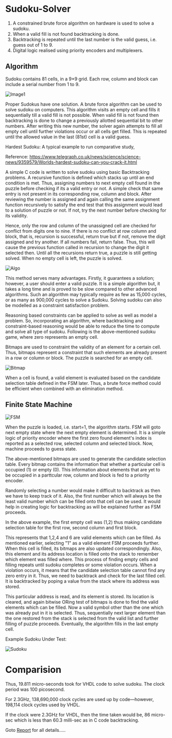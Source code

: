 <h1> Sudoku-Solver </h1>


1. A constrained brute force algorithm on hardware is used to solve a sudoku.
2. When a valid fill is not found backtracking is done.
3. Backtracking is repeated until the last number is the valid guess, i.e. guess out of 1 to 9.
4. Digital logic realised using priority encoders and multiplexers.


<h2>Algorithm</h2>


Sudoku contains 81 cells, in a 9×9 grid. Each row, column and block can
include a serial number from 1 to 9.
 
![Image1](sudoku.jpg)  

Proper Sudokus have one solution. A brute force algorithm can be used to
solve sudoku on computers. This algorithm visits an empty cell and
fills it sequentially till a valid fill is not possible. When valid fill is not found
then backtracking is done to change a previously allotted sequential bit to
other numbers. After writing this new number, the solver again attempts to fill
all empty cell until further violations occur or all cells get filled. This is
repeated until the allowed value in the last (81st) cell is a valid guess.  

Hardest Sudoku: A typical example to run comparative study,


Reference: https://www.telegraph.co.uk/news/science/science-news/9359579/Worlds-hardest-sudoku-can-you-crack-it.html

A simple C code is written to solve sudoku using basic Backtracking problems. A recursive
function is defined which stacks up until an end condition is met. Thus, assigning numbers
to next empty cell found in the puzzle before checking if its a valid entry or not. A simple check
that same entry is not present in its corresponding row, column and block. After reviewing
the number is assigned and again calling the same assignment function recursively to
satisfy the end test that this assignment would lead to a solution of puzzle or not. If not, try
the next number before checking for its validity.


Hence, only the row and column of the unassigned cell are checked for conflict from digits one to
nine. If there is no conflict at row column and block, that is, recursion is successful, return true
but if not, remove the digit assigned and try another. If all numbers fail, return false. Thus, this
will cause the previous function called in recursion to change the digit it selected then.
Until all the recursions return true, a puzzle is still getting solved. When no empty cell is left, the puzzle is solved.

![Algo](Image1.png)  

This method serves many advantages. Firstly, it guarantees a solution; however, a user
should enter a valid puzzle. It is a simple algorithm but, it takes a long time and is
proved to be slow compared to other advanced algorithms. Such an algorithm may
typically require as few as 15,000 cycles, or as many as 900,000 cycles to solve a Sudoku.
Solving sudoku can also be modelled as a constraint satisfaction problem. 


Reasoning based constraints can be applied to solve as well as model a problem. So, incorporating an algorithm, where backtracking and constraint-based reasoning would be able to reduce the time to compute and solve all type of sudoku. Following is the above-mentioned sudoku game, where zero represents an empty cell.


Bitmaps are used to constraint the validity of an element for a certain cell. Thus, bitmaps represent a constraint that such elements are already present in a row or column or block. The puzzle is searched for an empty cell.

![Bitmap](Image2.png)  


When a cell is found, a valid element is evaluated based on the candidate selection table defined in the FSM later. Thus, a brute force method could be efficient when combined with an elimination method.
<h2>Finite State Machine</h2>

![FSM](FSM.png)  


When the puzzle is loaded, i.e. start=1, the algorithm starts. FSM will goto next empty state where the next empty element is determined. It is a simple logic of priority encoder where the first zero found element's index is reported as a selected row, selected column and selected block. Now, machine
proceeds to guess state.


The above-mentioned bitmaps are used to generate the candidate selection table. Every bitmap contains the information that whether a particular cell is occupied (1) or empty (0). This information about  elements that are yet to be occupied in a parttcular row, column and block is fed to a
priority encoder. 


Randomly selecting a number would make it difficult to backtrack as then we have to keep track of it. Also, the first number which will always be the least valid number which can be filled onto that cell can be used. It would help in creating logic for backtracking as will be explained
further as FSM proceeds. 

In the above example, the first empty cell was (1,2) thus making
candidate selection table for the first row, second column and first block.


This represents that 1,2,4 and 6 are valid elements which can be filled. As mentioned earlier, selecting "1" as a valid element FSM proceeds further. When this cell is filled, its bitmaps are also updated correspondingly. Also, this element and its address location is filled onto the stack to remember which element was filled where. This process of finding empty cells and filling repeats until sudoku completes or some violation occurs. When a violation occurs, it means that the candidate selection table cannot find any zero entry in it. Thus, we need to backtrack and check for the last
filled cell. It is backtracked by poping a value from the stack where its address was stored. 


This particular address is read, and its element is stored. Its location is cleared, and again bitwise ORing test of bitmaps is done to find the valid elements which can be filled. Now a valid symbol other than the one which was already put in it is selected. Thus, sequentially next larger element than the one restored from the stack is selected from the valid list and further filling of puzzle proceeds. Eventually, the algorithm fills in the last empty cell.


Example Sudoku Under Test:

![Sudoku](sudoku.jpg)  
  
  
<h1>Comparision</h1>
Thus, 19.811 micro-seconds took for VHDL code to solve sudoku. The clock period was 100 picosecond.


For 2.3GHz, 138,690,000 clock cycles are used up by code—however, 198,114 clock cycles used by VHDL.


If the clock were 2.3GHz for VHDL, then the time taken would be, 86 micro-sec which is less than 60.3 milli-sec as in C code backtracking.



Goto [Report](https://github.com/sourabh-suri/Sudoku-Solver/blob/master/Sudoku_Solver/Report.pdf) for all details.....
